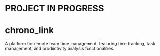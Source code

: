 # PROJECT IN PROGRESS


# chrono_link
A platform for remote team time management, featuring time tracking, task management, and productivity analysis functionalities.



